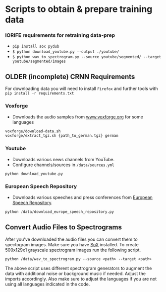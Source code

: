 # Scripts to obtain & prepare training data

### IORIFE requirements for retraining data-prep
 * `pip install sox pydub`
 * `$ python download_youtube.py --output ./youtube/`
 * `$ python wav_to_spectrogram.py --source youtube/segmented/ --target youtube/segmented/images`


## OLDER (incomplete) CRNN Requirements

For downloading data you will need to install `Firefox` and further tools with `pip install -r requirements.txt`

### Voxforge
- Downloads the audio samples from www.voxforge.org for some languages
```bash
voxforge/download-data.sh
voxforge/extract_tgz.sh {path_to_german.tgz} german
```

### Youtube
- Downloads various news channels from YouTube.
- Configure channels/sources in `/data/sources.yml`

```python
python download_youtube.py
```

### European Speech Repository
- Downloads various speeches and press conferences from [European Speech Repository](https://webgate.ec.europa.eu/sr/).

```python
python /data/download_europe_speech_repository.py
```

## Convert Audio Files to Spectrograms

After you've downloaded the audio files you can convert them to spectogram images.
Make sure you have [SoX](http://sox.sourceforge.net/) installed. To create 500x129x1 grayscale spectrogram images run the following script.

```
python /data/wav_to_spectrogram.py --source <path> --target <path>
```

The above script uses different spectrogram generators to augment the data with additional noise or background music if needed. Adjust the imports accordingly. Also make sure to adjust the languages if you are not using all languages indicated in the code.